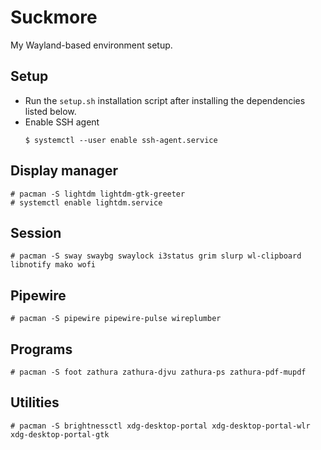 # Suckmore

My Wayland-based environment setup.

## Setup

- Run the `setup.sh` installation script after installing the dependencies
  listed below.
- Enable SSH agent
  ```
  $ systemctl --user enable ssh-agent.service
  ```

## Display manager

```
# pacman -S lightdm lightdm-gtk-greeter
# systemctl enable lightdm.service
```

## Session

```
# pacman -S sway swaybg swaylock i3status grim slurp wl-clipboard libnotify mako wofi
```

## Pipewire

```
# pacman -S pipewire pipewire-pulse wireplumber
```

## Programs

```
# pacman -S foot zathura zathura-djvu zathura-ps zathura-pdf-mupdf
```

## Utilities

```
# pacman -S brightnessctl xdg-desktop-portal xdg-desktop-portal-wlr xdg-desktop-portal-gtk
```
